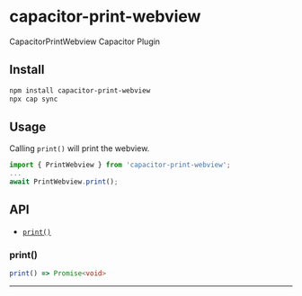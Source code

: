 # capacitor-print-webview

CapacitorPrintWebview Capacitor Plugin

## Install

```bash
npm install capacitor-print-webview
npx cap sync
```

## Usage

Calling `print()` will print the webview.

```typescript
import { PrintWebview } from 'capacitor-print-webview';
...
await PrintWebview.print();
```

## API

<docgen-index>

* [`print()`](#print)

</docgen-index>

<docgen-api>
<!--Update the source file JSDoc comments and rerun docgen to update the docs below-->

### print()

```typescript
print() => Promise<void>
```

--------------------

</docgen-api>
